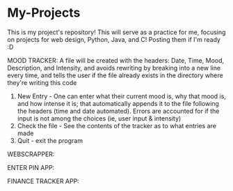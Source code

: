 # My-Projects

This is my project's repository! This will serve as a practice for me, focusing on projects for web design, Python, Java, and C! Posting them if I'm ready :D

MOOD TRACKER:
A file will be created with the headers: Date, Time, Mood, Description, and Intensity, and avoids rewriting by breaking into a new line every time, and tells the user if the file already exists in the directory where they're writing this code 
1. New Entry - One can enter what their current mood is, why that mood is, and how intense it is; that automatically appends it to the file following the headers (time and date automated). Errors are accounted for if the input is not among the choices (ie, user input & intensity)
2. Check the file - See the contents of the tracker as to what entries are made
3. Quit - exit the program


WEBSCRAPPER:

ENTER PIN APP:

FINANCE TRACKER APP:
